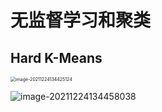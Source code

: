 # 无监督学习和聚类

## Hard K-Means

<img src="https://ln-markdown-image-bucket.oss-cn-beijing.aliyuncs.com/img/image-20211224134425124.png" alt="image-20211224134425124" style="zoom: 50%;" />

![image-20211224134458038](https://ln-markdown-image-bucket.oss-cn-beijing.aliyuncs.com/img/image-20211224134458038.png)

